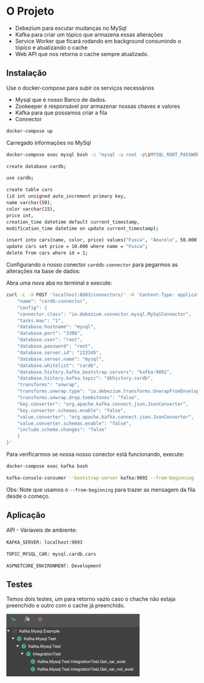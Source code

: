 # O Projeto

- Debezium para escutar mudanças no MySql
- Kafka para criar um tópico que armazena essas alterações
- Service Worker que ficará rodando em background consumindo o tópico e atualizando o cache
- Web API que nos retorna o cache sempre atualizado.

## Instalação

Use o docker-compose para subir os serviços necessários

- Mysql que é nosso Banco de dados.
- Zookeeper é responsável por armazenar nossas chaves e valores
- Kafka para que possamos criar a fila
- Connector

```bash
docker-compose up
```

Carregado informações no MySql

```bash
docker-compose exec mysql bash -c "mysql -u root -p\$MYSQL_ROOT_PASSWORD"
```

```bash
create database cardb;
```

```bash
use cardb;
```

```bash
create table cars
(id int unsigned auto_increment primary key,
name varchar(50),
color varchar(15),
price int,
creation_time datetime default current_timestamp,
modification_time datetime on update current_timestamp);
```

```bash
insert into cars(name, color, price) values("Fusca", "Amarelo", 50.000);
update cars set price = 10.000 where name = "Fusca";
delete from cars where id = 1;
```

Configurando o nosso conector `carddb-connector` para pegarmos as alterações na base de dados:

Abra uma nova aba no terminal e execute:

```bash
curl -L -X POST 'localhost:8083/connectors/' -H 'Content-Type: application/json' --data-raw '{
    "name": "cardb-connector",
    "config": {
    "connector.class": "io.debezium.connector.mysql.MySqlConnector",
    "tasks.max": "1",
    "database.hostname": "mysql",
    "database.port": "3306",
    "database.user": "root",
    "database.password": "root",
    "database.server.id": "223345",
    "database.server.name": "mysql",
    "database.whitelist": "cardb",
    "database.history.kafka.bootstrap.servers": "kafka:9092",
    "database.history.kafka.topic": "dbhistory.cardb",
    "transforms": "unwrap",
    "transforms.unwrap.type": "io.debezium.transforms.UnwrapFromEnvelope",
    "transforms.unwrap.drop.tombstones": "false",
    "key.converter": "org.apache.kafka.connect.json.JsonConverter",
    "key.converter.schemas.enable": "false",
    "value.converter": "org.apache.kafka.connect.json.JsonConverter",
    "value.converter.schemas.enable": "false",
    "include.schema.changes": "false"
    }
}'
```

Para verificarmos se nossa nosso conector está funcionando, execute:

```bash
docker-compose exec kafka bash
```

```bash
kafka-console-consumer --bootstrap-server kafka:9092 --from-beginning
```

Obs: Note que usamos o `--from-beginning` para trazer as mensagem da fila desde o começo.

## Aplicação

API - Váriaveis de ambiente:

`KAFKA_SERVER: localhost:9093`

`TOPIC_MYSQL_CAR: mysql.cardb.cars`

`ASPNETCORE_ENVIRONMENT: Development`

## Testes

Temos dois testes, um para retorno vazio caso o chache não estaja preenchido e outro com o cache já preenchido.

![alt text](https://raw.githubusercontent.com/vinicostaa/kafka-mysql/master/test.png)
